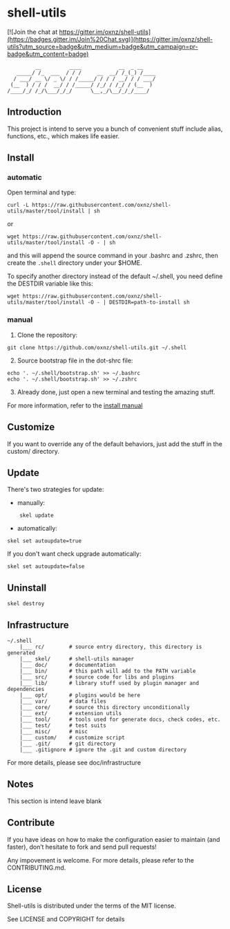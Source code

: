 shell-utils
===========

[![Join the chat at https://gitter.im/oxnz/shell-utils](https://badges.gitter.im/Join%20Chat.svg)](https://gitter.im/oxnz/shell-utils?utm_source=badge&utm_medium=badge&utm_campaign=pr-badge&utm_content=badge)

```
         __         ____            __  _ __    
   _____/ /_  ___  / / /     __  __/ /_(_) /____
  / ___/ __ \/ _ \/ / /_____/ / / / __/ / / ___/
 (__  ) / / /  __/ / /_____/ /_/ / /_/ / (__  ) 
/____/_/ /_/\___/_/_/      \__,_/\__/_/_/____/  
```

Introduction
------------

This project is intend to serve you a bunch of convenient stuff include alias,
functions, etc., which makes life easier.

Install
-------

### automatic

Open terminal and type:

	curl -L https://raw.githubusercontent.com/oxnz/shell-utils/master/tool/install | sh

or

	wget https://raw.githubusercontent.com/oxnz/shell-utils/master/tool/install -O - | sh

and this will append the source command in your .bashrc and .zshrc, then create
the `.shell` directory under your $HOME.

To specify another directory instead of the default ~/.shell, you need define the DESTDIR variable like this:

	wget https://raw.githubusercontent.com/oxnz/shell-utils/master/tool/install -O - | DESTDIR=path-to-install sh

### manual

1. Clone the repository:

`git clone https://github.com/oxnz/shell-utils.git ~/.shell`

2. Source bootstrap file in the dot-shrc file:

```
echo '. ~/.shell/bootstrap.sh' >> ~/.bashrc
echo '. ~/.shell/bootstrap.sh' >> ~/.zshrc
```

3. Already done, just open a new terminal and testing the amazing stuff.

For more information, refer to the [install manual](./tool/install.md)

Customize
---------

If you want to override any of the default behaviors, just add the stuff in the custom/ directory.

Update
------

There's two strategies for update:

* manually:
```
	skel update
```
* automatically:

`skel set autoupdate=true`

If you don't want check upgrade automatically:

`skel set autoupdate=false`

Uninstall
---------

`skel destroy`

Infrastructure
--------------

```
~/.shell
	|___ rc/		# source entry directory, this directory is generated
	|___ skel/		# shell-utils manager
	|___ doc/		# documentation
	|___ bin/		# this path will add to the PATH variable
	|___ src/		# source code for libs and plugins
	|___ lib/		# library stuff used by plugin manager and dependencies
	|___ opt/		# plugins would be here
	|___ var/		# data files
	|___ core/		# source this directory unconditionally
	|___ ext/		# extension utils
	|___ tool/		# tools used for generate docs, check codes, etc.
	|___ test/		# test suits
	|___ misc/		# misc
	|___ custom/	# customize script
	|___ .git/		# git directory
	|___ .gitignore	# ignore the .git and custom directory
```

For more details, please see doc/infrastructure

Notes
-----

This section is intend leave blank

Contribute
----------

If you have ideas on how to make the configuration easier to maintain (and faster), don’t hesitate to fork and send pull requests!

Any impovement is welcome. For more details, please refer to the CONTRIBUTING.md.

License
-------

Shell-utils is distributed under the terms of the MIT license.

See LICENSE and COPYRIGHT for details
